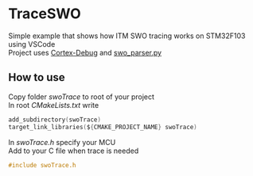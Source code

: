 # TraceSWO
Simple example that shows how ITM SWO tracing works on STM32F103 using VSCode  
Project uses [Cortex-Debug](https://github.com/Marus/cortex-debug) and [swo_parser.py](https://github.com/robertlong13/SWO-Parser)
  
## How to use
Copy folder _swoTrace_ to root of your project  
In root _CMakeLists.txt_ write  
```c
add_subdirectory(swoTrace)
target_link_libraries(${CMAKE_PROJECT_NAME} swoTrace)
```
In _swoTrace.h_ specify your MCU  
Add to your C file when trace is needed
```c
#include swoTrace.h
```
